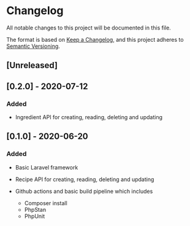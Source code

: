 # Changelog

All notable changes to this project will be documented in this file.

The format is based on [Keep a Changelog](https://keepachangelog.com/en/1.0.0/),
and this project adheres to [Semantic Versioning](https://semver.org/spec/v2.0.0.html).

## [Unreleased]


## [0.2.0] - 2020-07-12


### Added

- Ingredient API for creating, reading, deleting and updating 


## [0.1.0] - 2020-06-20

### Added

- Basic Laravel framework
- Recipe API for creating, reading, deleting and updating
- Github actions and basic build pipeline which includes
 
  - Composer install
  - PhpStan
  - PhpUnit

